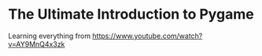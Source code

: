 # The Ultimate Introduction to Pygame

Learning everything from https://www.youtube.com/watch?v=AY9MnQ4x3zk
